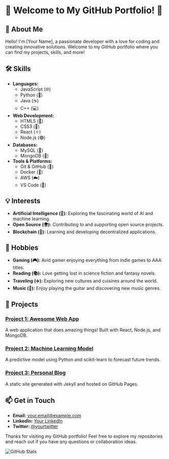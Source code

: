 # 🌟 Welcome to My GitHub Portfolio! 🌟

## 👋 About Me
Hello! I'm [Your Name], a passionate developer with a love for coding and creating innovative solutions. Welcome to my GitHub portfolio where you can find my projects, skills, and more!

## 🛠️ Skills
- **Languages:**
  - JavaScript (🌐)
  - Python (🐍)
  - Java (☕)
  - C++ (💻)
- **Web Development:**
  - HTML5 (📄)
  - CSS3 (🎨)
  - React (⚛️)
  - Node.js (🟢)
- **Databases:**
  - MySQL (🐬)
  - MongoDB (🍃)
- **Tools & Platforms:**
  - Git & GitHub (🐙)
  - Docker (🐳)
  - AWS (☁️)
  - VS Code (📝)

## 💡 Interests
- **Artificial Intelligence (🤖):** Exploring the fascinating world of AI and machine learning.
- **Open Source (🌍):** Contributing to and supporting open source projects.
- **Blockchain (🔗):** Learning and developing decentralized applications.

## 🎨 Hobbies
- **Gaming (🎮):** Avid gamer enjoying everything from indie games to AAA titles.
- **Reading (📚):** Love getting lost in science fiction and fantasy novels.
- **Traveling (✈️):** Exploring new cultures and cuisines around the world.
- **Music (🎵):** Enjoy playing the guitar and discovering new music genres.

## 🚀 Projects
### [Project 1: Awesome Web App](https://github.com/yourusername/awesome-web-app)
A web application that does amazing things! Built with React, Node.js, and MongoDB. 

### [Project 2: Machine Learning Model](https://github.com/yourusername/machine-learning-model)
A predictive model using Python and scikit-learn to forecast future trends. 

### [Project 3: Personal Blog](https://github.com/yourusername/personal-blog)
A static site generated with Jekyll and hosted on GitHub Pages. 

## 📫 Get in Touch
- **Email:** [your.email@example.com](mailto:your.email@example.com)
- **LinkedIn:** [Your LinkedIn](https://www.linkedin.com/in/yourlinkedin)
- **Twitter:** [@yourtwitter](https://twitter.com/yourtwitter)

Thanks for visiting my GitHub portfolio! Feel free to explore my repositories and reach out if you have any questions or collaboration ideas.

![GitHub Stats](https://github-readme-stats.vercel.app/api?username=yourusername&show_icons=true&theme=radical)

